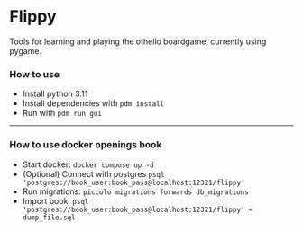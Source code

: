 # Flippy

Tools for learning and playing the othello boardgame, currently using pygame.


### How to use
* Install python 3.11
* Install dependencies with `pdm install`
* Run with `pdm run gui`

---

### How to use docker openings book
* Start docker: `docker compose up -d`
* (Optional) Connect with postgres `psql 'postgres://book_user:book_pass@localhost:12321/flippy'`
* Run migrations: `piccolo migrations forwards db_migrations`
* Import book: `psql 'postgres://book_user:book_pass@localhost:12321/flippy' < dump_file.sql`
